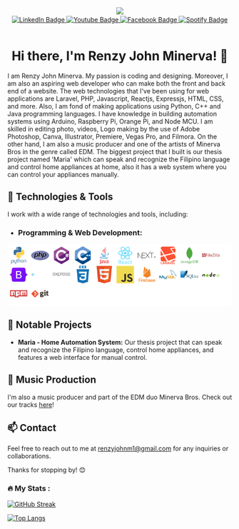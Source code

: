 <div id="header" align="center">
  <img src="https://media.giphy.com/media/M9gbBd9nbDrOTu1Mqx/giphy.gif" width="100"/>
  <div id="badges">
    <a href="your-linkedin-URL">
      <img src="https://img.shields.io/badge/LinkedIn-blue?style=for-the-badge&logo=linkedin&logoColor=white" alt="LinkedIn Badge"/>
    </a>
    <a href="your-youtube-URL">
      <img src="https://img.shields.io/badge/YouTube-red?style=for-the-badge&logo=youtube&logoColor=white" alt="Youtube Badge"/>
    </a>
    <a href="your-twitter-URL">
      <img src="https://img.shields.io/badge/Facebook-blue?style=for-the-badge&logo=facebook&logoColor=white" alt="Facebook Badge"/>
    </a>
    <a href="your-twitter-URL">
      <img src="https://img.shields.io/badge/Spotify-green?style=for-the-badge&logo=spotify&logoColor=white" alt="Spotify Badge"/>
    </a>
  </div>
    <img src="https://komarev.com/ghpvc/?username=renzycode&style=flat-square&color=blue" alt=""/>
  <h1>
    Hi there, I'm Renzy John Minerva! 👋
</div>

I am Renzy John Minerva. My passion is coding and designing. Moreover, I am also an aspiring web developer who can make both the front and back end of a website. The web technologies that I've been using for web applications are Laravel, PHP, Javascript, Reactjs, Expressjs, HTML, CSS, and more. Also, I am fond of making applications using Python, C++ and Java programming languages. I have knowledge in building automation systems using Arduino, Raspberry Pi, Orange Pi, and Node MCU. I am skilled in editing photo, videos, Logo making by the use of Adobe Photoshop, Canva, Illustrator, Premiere, Vegas Pro, and Filmora. On the other hand, I am also a music producer and one of the artists of Minerva Bros in the genre called EDM. The biggest project that I built is our thesis project named 'Maria' which can speak and recognize the Filipino language and control home appliances at home, also it has a web system where you can control your appliances manually.

## 🔧 Technologies & Tools

I work with a wide range of technologies and tools, including:

- ### Programming & Web Development:
<div style="background: white; border-radius: 10px; padding: 5px;">
  <img src="https://github.com/devicons/devicon/blob/master/icons/python/python-original-wordmark.svg" title="Python" alt="Python" width="40" height="40"/>&nbsp;
  <img src="https://github.com/devicons/devicon/blob/master/icons/php/php-original.svg" title="Php" alt="Php" width="40" height="40"/>&nbsp;
  <img src="https://github.com/devicons/devicon/blob/master/icons/csharp/csharp-original.svg" title="Csharp" alt="Csharp" width="40" height="40"/>&nbsp;
  <img src="https://github.com/devicons/devicon/blob/master/icons/cplusplus/cplusplus-original.svg" title="Cplusplus" alt="Cplusplus" width="40" height="40"/>&nbsp;
  <img src="https://github.com/devicons/devicon/blob/master/icons/java/java-original-wordmark.svg" title="Java" alt="Java" width="40" height="40"/>&nbsp;
  <img src="https://github.com/devicons/devicon/blob/master/icons/react/react-original-wordmark.svg" title="React" alt="React" width="40" height="40"/>&nbsp;
  <img src="https://github.com/devicons/devicon/blob/master/icons/nextjs/nextjs-original-wordmark.svg" title="Nextjs" alt="Nextjs" width="40" height="40"/>&nbsp;
  <img src="https://github.com/devicons/devicon/blob/master/icons/laravel/laravel-plain-wordmark.svg" title="Laravel" alt="Laravel" width="40" height="40"/>&nbsp;
  <img src="https://github.com/devicons/devicon/blob/master/icons/mongodb/mongodb-plain-wordmark.svg" title="Mongodb" alt="Mongodb" width="40" height="40"/>&nbsp;
  <img src="https://github.com/devicons/devicon/blob/master/icons/filezilla/filezilla-plain-wordmark.svg" title="Filezilla" alt="Filezilla" width="40" height="40"/>&nbsp;
  <img src="https://github.com/devicons/devicon/blob/master/icons/bootstrap/bootstrap-original.svg" title="Bootstrap" alt="Bootstrap" width="40" height="40"/>&nbsp;
  <img src="https://github.com/devicons/devicon/blob/master/icons/tailwindcss/tailwindcss-original-wordmark.svg" title="Tailwindcss" alt="Tailwindcss" width="40" height="40"/>&nbsp;
  <img src="https://github.com/devicons/devicon/blob/master/icons/express/express-original-wordmark.svg" title="Express" alt="Express" width="40" height="40"/>&nbsp;
  <img src="https://github.com/devicons/devicon/blob/master/icons/css3/css3-plain-wordmark.svg"  title="CSS3" alt="CSS" width="40" height="40"/>&nbsp;
  <img src="https://github.com/devicons/devicon/blob/master/icons/html5/html5-original.svg" title="HTML5" alt="HTML" width="40" height="40"/>&nbsp;
  <img src="https://github.com/devicons/devicon/blob/master/icons/javascript/javascript-original.svg" title="JavaScript" alt="JavaScript" width="40" height="40"/>&nbsp;
  <img src="https://github.com/devicons/devicon/blob/master/icons/firebase/firebase-plain-wordmark.svg" title="Firebase" alt="Firebase" width="40" height="40"/>&nbsp;
  <img src="https://github.com/devicons/devicon/blob/master/icons/mysql/mysql-original-wordmark.svg" title="MySQL"  alt="MySQL" width="40" height="40"/>&nbsp;
  <img src="https://github.com/devicons/devicon/blob/master/icons/sqlite/sqlite-original-wordmark.svg" title="Sqlite"  alt="Sqlite" width="40" height="40"/>&nbsp;
  <img src="https://github.com/devicons/devicon/blob/master/icons/nodejs/nodejs-original-wordmark.svg" title="NodeJS" alt="NodeJS" width="40" height="40"/>&nbsp;
  <img src="https://github.com/devicons/devicon/blob/master/icons/npm/npm-original-wordmark.svg" title="Npm" alt="Npm" width="40" height="40"/>&nbsp;
  <img src="https://github.com/devicons/devicon/blob/master/icons/git/git-original-wordmark.svg" title="Git" **alt="Git" width="40" height="40"/>
</div>

## 🌟 Notable Projects

- **Maria - Home Automation System:** Our thesis project that can speak and recognize the Filipino language, control home appliances, and features a web interface for manual control.

## 🎵 Music Production

I'm also a music producer and part of the EDM duo Minerva Bros. Check out our tracks [here](link-to-your-music)!

## 📫 Contact

Feel free to reach out to me at [renzyjohnm1@gmail.com](mailto:renzyjohnm1@gmail.com) for any inquiries or collaborations.

Thanks for stopping by! 😊

### :fire: My Stats :
[![GitHub Streak](http://github-readme-streak-stats.herokuapp.com?user=renzycode&theme=dark&background=000000)](https://git.io/streak-stats)

[![Top Langs](https://github-readme-stats.vercel.app/api/top-langs/?username=renzycode&layout=compact&theme=vision-friendly-dark)](https://github.com/anuraghazra/github-readme-stats)



